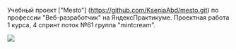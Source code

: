 Учебный проект ["Mesto"] (https://github.com/KseniaAbd/mesto.git) по профессии "Веб-разработчик" на ЯндексПрактикуме. Проектная работа 1 курса, 4 спринт поток №61 группа "mintcream".

![](https://github.com/KseniaAbd/mesto.git)
